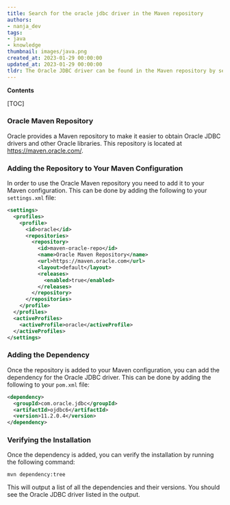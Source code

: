 ```yaml
---
title: Search for the oracle jdbc driver in the Maven repository
authors:
- nanja_dev
tags:
- java
- knowledge
thumbnail: images/java.png
created_at: 2023-01-29 00:00:00
updated_at: 2023-01-29 00:00:00
tldr: The Oracle JDBC driver can be found in the Maven repository by searching for `com.oracle.ojdbcojdbc8`.
---
```


**Contents**

[TOC]

### Oracle Maven Repository

Oracle provides a Maven repository to make it easier to obtain Oracle JDBC drivers and other Oracle libraries. This repository is located at https://maven.oracle.com/.

### Adding the Repository to Your Maven Configuration

In order to use the Oracle Maven repository you need to add it to your Maven configuration. This can be done by adding the following to your `settings.xml` file:

```xml
<settings>
  <profiles>
    <profile>
      <id>oracle</id>
      <repositories>
        <repository>
          <id>maven-oracle-repo</id>
          <name>Oracle Maven Repository</name>
          <url>https://maven.oracle.com</url>
          <layout>default</layout>
          <releases>
            <enabled>true</enabled>
          </releases>
        </repository>
      </repositories>
    </profile>
  </profiles>
  <activeProfiles>
    <activeProfile>oracle</activeProfile>
  </activeProfiles>
</settings>
```

### Adding the Dependency

Once the repository is added to your Maven configuration, you can add the dependency for the Oracle JDBC driver. This can be done by adding the following to your `pom.xml` file:

```xml
<dependency>
  <groupId>com.oracle.jdbc</groupId>
  <artifactId>ojdbc6</artifactId>
  <version>11.2.0.4</version>
</dependency>
```

### Verifying the Installation

Once the dependency is added, you can verify the installation by running the following command:

```
mvn dependency:tree
```

This will output a list of all the dependencies and their versions. You should see the Oracle JDBC driver listed in the output.

